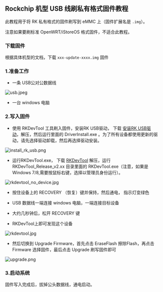 ## Rockchip 机型 USB 线刷私有格式固件教程
此教程用于将 RK 私有格式的固件刷写到 eMMC 上（固件扩展名是 `.img`）。

注意如果要刷标准 OpenWRT/iStoreOS 格式固件，不适合此教程。

### 下载固件
根据具体机型的文档，下载 `xxx-update-xxxx.img` 固件

### 1.准备工作

* 一条 USB公对公数据线

![usb.jpeg](./install/usb.png)

* 一台 windows 电脑

### 2.写入固件

* 使用 RKDevTool 工具刷入固件，安装RK USB驱动，
下载 [安装RK USB驱动](https://download.t-firefly.com/product/Board/RK356X/Tool/Window/DriverAssitant/DriverAssitant_v5.1.1.zip)，解压，然后运行里面的 DriverInstall.exe 。为了所有设备都使用更新的驱动，请先选择驱动卸载，然后再选择驱动安装。

![install_rk_usb.png](./install/install_rk_usb.png)

* 运行RKDevTool.exe，
下载 [RKDevTool](https://download.t-firefly.com/product/Board/RK356X/Tool/Window/AndroidTool/RKDevTool_Release_v2.84.zip)
解压，运行 RKDevTool_Release_v2.xx 目录里面的 RKDevTool.exe（注意，如果是 Windows 7/8,需要按鼠标右键，选择以管理员身份运行）。

![rkdevtool_no_device.jpg](./install/rkdevtool_no_device.jpg)

* 按住设备上的 RECOVERY （恢复）键并保持，然后通电， 指示灯变绿色

* USB 数据线一端连接 windows 电脑，一端连接目标设备

* 大约几秒钟后，松开 RECOVERY 键

* RKDevTool上即可发现这个设备

![rkdevtool.jpg](./install/rkdevtool.jpg)

* 然后切换到 Upgrade Firmware，首先点击 EraseFlash 擦除Flash，再点击 Firmware 选择固件，最后点击 Upgrade 刷写固件即可

![upgrade.png](./install/upgrade.jpg)

### 3.启动系统

固件写入完成后，拔掉公头数据线，通电启动。

